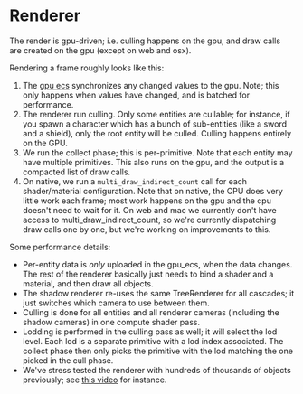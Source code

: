 # Renderer

The render is gpu-driven; i.e. culling happens on the gpu, and draw calls are created on the gpu (except on web and osx).

Rendering a frame roughly looks like this:

1. The [gpu ecs](./ecs.md) synchronizes any changed values to the gpu. Note; this only happens when values have changed, and is batched for performance.
2. The renderer run culling. Only some entities are cullable; for instance, if you spawn a character which has a bunch of sub-entities (like a sword and a shield),
   only the root entity will be culled. Culling happens entirely on the GPU.
3. We run the collect phase; this is per-primitive. Note that each entity may have multiple primitives. This also runs on the gpu, and the output is a compacted list
   of draw calls.
4. On native, we run a `multi_draw_indirect_count` call for each shader/material configuration. Note that on native, the CPU does very little work each frame; most work
   happens on the gpu and the cpu doesn't need to wait for it. On web and mac we currently don't have access to multi_draw_indirect_count, so we're currently dispatching
   draw calls one by one, but we're working on improvements to this.

Some performance details:
 - Per-entity data is _only_ uploaded in the gpu_ecs, when the data changes. The rest of the renderer basically just needs to bind a shader and a material, and then draw all
   objects.
 - The shadow renderer re-uses the same TreeRenderer for all cascades; it just switches which camera to use between them.
 - Culling is done for all entities and all renderer cameras (including the shadow cameras) in one compute shader pass.
 - Lodding is performed in the culling pass as well; it will select the lod level. Each lod is a separate primitive with a lod index associated. The collect phase then only
   picks the primitive with the lod matching the one picked in the cull phase.
 - We've stress tested the renderer with hundreds of thousands of objects previously; see [this video](https://www.youtube.com/watch?v=jgkhsY8aZO8) for instance.
